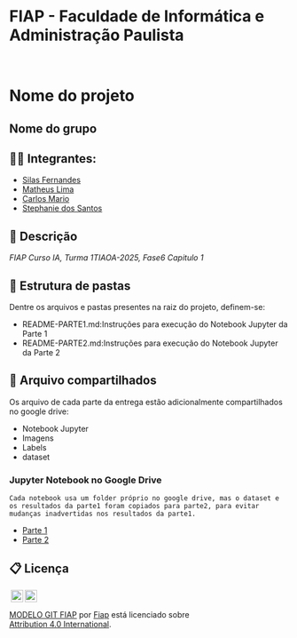 # FIAP - Faculdade de Informática e Administração Paulista

<br>

# Nome do projeto

## Nome do grupo

## 👨‍🎓 Integrantes: 
- <a href="https://www.linkedin.com/company/inova-fusca">Silas Fernandes</a> 
- <a href="https://www.linkedin.com/company/inova-fusca">Matheus Lima</a>
- <a href="https://www.linkedin.com/company/inova-fusca">Carlos Mario</a>
- <a href="https://www.linkedin.com/company/inova-fusca">Stephanie dos Santos</a> 



## 📜 Descrição

*FIAP Curso IA, Turma 1TIAOA-2025, Fase6 Capitulo 1*


## 📁 Estrutura de pastas

Dentre os arquivos e pastas presentes na raiz do projeto, definem-se:

- <a>README-PARTE1.md</a>:Instruções para execução do Notebook Jupyter da Parte 1
- <a>README-PARTE2.md</a>:Instruções para execução do Notebook Jupyter da Parte 2

##  📁  Arquivo compartilhados

 Os arquivo de cada parte da entrega estão adicionalmente compartilhados no google drive:

  - Notebook Jupyter
  - Imagens
  - Labels
  - dataset

### Jupyter Notebook no Google Drive

    Cada notebook usa um folder próprio no google drive, mas o dataset e os resultados da parte1 foram copiados para parte2, para evitar mudanças inadvertidas nos resultados da parte1.
-  <a href="https://drive.google.com/drive/folders/1QClCMvIgSrBdM7y5b_coLSUgCYieDRm9?usp=sharing">Parte 1</a> 
-  <a href="https://drive.google.com/drive/folders/1A_6KW9Ah3LVeyLyXPSC8_EA4S67eavAj?usp=sharing">Parte 2</a> 



## 📋 Licença

<img style="height:22px!important;margin-left:3px;vertical-align:text-bottom;" src="https://mirrors.creativecommons.org/presskit/icons/cc.svg?ref=chooser-v1"><img style="height:22px!important;margin-left:3px;vertical-align:text-bottom;" src="https://mirrors.creativecommons.org/presskit/icons/by.svg?ref=chooser-v1"><p xmlns:cc="http://creativecommons.org/ns#" xmlns:dct="http://purl.org/dc/terms/"><a property="dct:title" rel="cc:attributionURL" href="https://github.com/agodoi/template">MODELO GIT FIAP</a> por <a rel="cc:attributionURL dct:creator" property="cc:attributionName" href="https://fiap.com.br">Fiap</a> está licenciado sobre <a href="http://creativecommons.org/licenses/by/4.0/?ref=chooser-v1" target="_blank" rel="license noopener noreferrer" style="display:inline-block;">Attribution 4.0 International</a>.</p>



